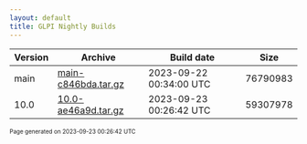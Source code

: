 ```yaml
---
layout: default
title: GLPI Nightly Builds
---
```


Version|Archive|Build date|Size
---|---|---|---
main|[main-c846bda.tar.gz](main-c846bda.tar.gz)|2023-09-22 00:34:00 UTC|76790983
10.0|[10.0-ae46a9d.tar.gz](10.0-ae46a9d.tar.gz)|2023-09-23 00:26:42 UTC|59307978

<font size="1">Page generated on 2023-09-23 00:26:42 UTC</font>
